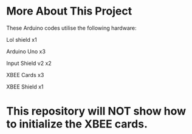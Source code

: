 # More About This Project
These Arduino codes utilise the following hardware:

Lol shield x1 

Arduino Uno x3 

Input Shield v2 x2 

XBEE Cards x3 

XBEE Shield x1 

# This repository will NOT show how to initialize the XBEE cards.
